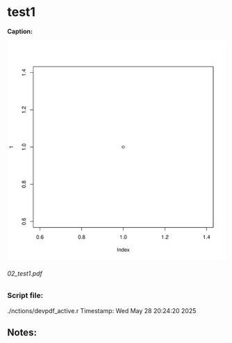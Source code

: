 
#  test1
**Caption:** 

![images/02_test1.png](images/02_test1.png)

###### 02_test1.pdf
### Script file: 
./nctions/devpdf_active.r
Timestamp:  Wed May 28 20:24:20 2025 

Notes: 
------------------------------
